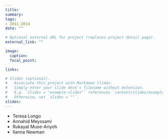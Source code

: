 ```yaml
---
title:
summary:
tags:
- 2011-2014
date: ""

# Optional external URL for project (replaces project detail page).
external_link: ""

image:
  caption:
  focal_point:

links:

# Slides (optional).
#   Associate this project with Markdown slides.
#   Simply enter your slide deck's filename without extension.
#   E.g. `slides = "example-slides"` references `content/slides/example-slides.md`.
#   Otherwise, set `slides = ""`.
slides:
---
```

- Teresa Longo
- Annahid Meyssami
- Rukayat Muse-Ariyoh
- Ilanna Newman
